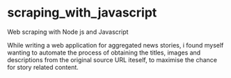 # scraping_with_javascript
Web scraping with Node js and Javascript

While writing a web application for aggregated news stories, i found myself wanting to automate the process of obtaining the titles, 
images and descriptions from the original source URL iteself, to maximise the chance for story related content. 

